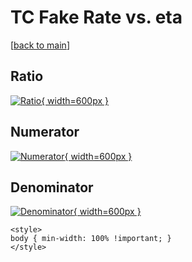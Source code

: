 # TC Fake Rate vs. eta

[[back to main](./)]



## Ratio

[![Ratio](../mtv/var/TC_fakerate_eta.png){ width=600px }](../mtv/var/TC_fakerate_eta.pdf)

## Numerator

[![Numerator](../mtv/num/TC_fakerate_eta_num.png){ width=600px }](../mtv/num/TC_fakerate_eta_num.pdf)

## Denominator

[![Denominator](../mtv/den/TC_fakerate_eta_den.png){ width=600px }](../mtv/den/TC_fakerate_eta_den.pdf)


``` {=html}
<style>
body { min-width: 100% !important; }
</style>
```
